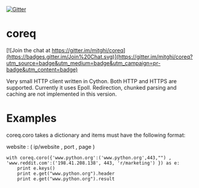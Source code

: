[![Gitter](https://badges.gitter.im/Join%20Chat.svg)](https://gitter.im/mitghi/coreq?utm_source=badge&utm_medium=badge&utm_campaign=pr-badge)

# coreq

[![Join the chat at https://gitter.im/mitghi/coreq](https://badges.gitter.im/Join%20Chat.svg)](https://gitter.im/mitghi/coreq?utm_source=badge&utm_medium=badge&utm_campaign=pr-badge&utm_content=badge)

Very small HTTP client written in Cython. Both HTTP and HTTPS are supported.
Currently it uses Epoll. Redirection, chunked parsing and caching are not implemented in this version. 

# Examples
coreq.coro takes a dictionary and items must have the following format: 
    
  website : ( ip/website , port , page )

    with coreq.coro({'www.python.org':('www.python.org',443,"") , 'www.reddit.com':('198.41.208.138', 443, 'r/marketing') }) as e:
      	print e.keys()
      	print e.get("www.python.org").header
      	print e.get("www.python.org").result
